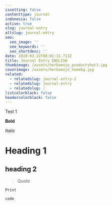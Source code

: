 ```yaml
---
issetting: false
contenttype: journal
indonesia: false
active: true
slug: journal-entry
altslug: journal-entry
seo:
  seo_image: ''
  seo_keywords: ''
  seo_shortdesc: ''
date: 2018-03-22T08:01:31.713Z
title: Journal Entry ENGLISH
thumbimage: /assets/herbamojo_productshot3.jpg
coverimage: /assets/herbamojo_homebg.jpg
related:
  - relatedslug: journal-entry-2
  - relatedslug: journal-entry
  - relatedslug: /
listcolorblack: false
headercolorblack: false
---
```

Test 1

**Bold**

_Italic_

# Heading 1

## heading 2

> Quote

```
Print
```

`code`

